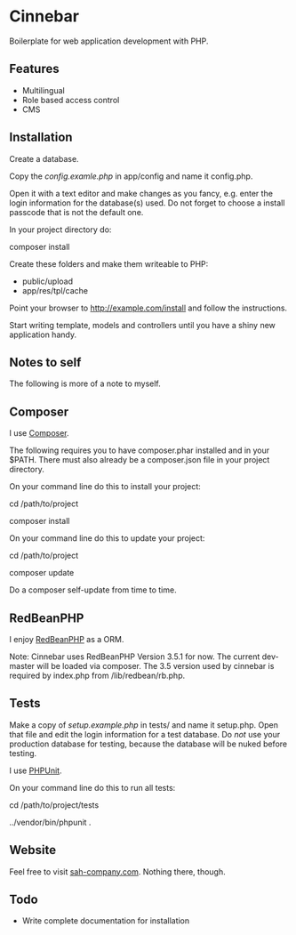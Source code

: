 Cinnebar
========

Boilerplate for web application development with PHP.

Features
--------

* Multilingual
* Role based access control
* CMS

Installation
------------

Create a database.

Copy the _config.examle.php_ in app/config and name it config.php.

Open it with a text editor and make changes as you fancy, e.g. enter the login information for the database(s) used. Do not forget to choose a install passcode that is not the default one.

In your project directory do:

composer install

Create these folders and make them writeable to PHP:
* public/upload
* app/res/tpl/cache

Point your browser to http://example.com/install and follow the instructions.

Start writing template, models and controllers until you have a shiny new application handy.


Notes to self
-------------

The following is more of a note to myself.


Composer
--------

I use [Composer](http://getcomposer.org/).

The following requires you to have composer.phar installed and in your $PATH.
There must also already be a composer.json file in your project directory.

On your command line do this to install your project:

cd /path/to/project

composer install

On your command line do this to update your project:

cd /path/to/project

composer update

Do a composer self-update from time to time.

RedBeanPHP
----------

I enjoy [RedBeanPHP](http://redbeanphp.com/) as a ORM.

Note: Cinnebar uses RedBeanPHP Version 3.5.1 for now. The current dev-master will be loaded via composer. The 3.5 version used by cinnebar is required by index.php from /lib/redbean/rb.php.


Tests
-----

Make a copy of _setup.example.php_ in tests/ and name it setup.php. Open that file and edit the login information for a test database. Do _not_ use your production database for testing, because the database will be nuked before testing.

I use [PHPUnit](http://phpunit.de/).

On your command line do this to run all tests:

cd /path/to/project/tests

../vendor/bin/phpunit .

Website
-------

Feel free to visit [sah-company.com](http://sah-company.com). Nothing there, though.

Todo
----

* Write complete documentation for installation